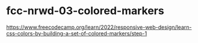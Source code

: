 # fcc-nrwd-03-colored-markers

https://www.freecodecamp.org/learn/2022/responsive-web-design/learn-css-colors-by-building-a-set-of-colored-markers/step-1